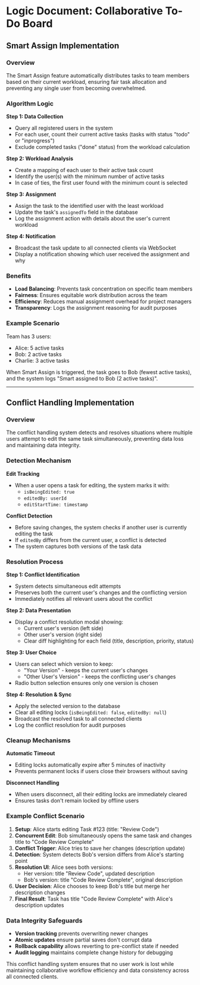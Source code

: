 # Logic Document: Collaborative To-Do Board

## Smart Assign Implementation

### Overview
The Smart Assign feature automatically distributes tasks to team members based on their current workload, ensuring fair task allocation and preventing any single user from becoming overwhelmed.

### Algorithm Logic

**Step 1: Data Collection**
- Query all registered users in the system
- For each user, count their current active tasks (tasks with status "todo" or "inprogress")
- Exclude completed tasks ("done" status) from the workload calculation

**Step 2: Workload Analysis**
- Create a mapping of each user to their active task count
- Identify the user(s) with the minimum number of active tasks
- In case of ties, the first user found with the minimum count is selected

**Step 3: Assignment**
- Assign the task to the identified user with the least workload
- Update the task's `assignedTo` field in the database
- Log the assignment action with details about the user's current workload

**Step 4: Notification**
- Broadcast the task update to all connected clients via WebSocket
- Display a notification showing which user received the assignment and why

### Benefits
- **Load Balancing**: Prevents task concentration on specific team members
- **Fairness**: Ensures equitable work distribution across the team
- **Efficiency**: Reduces manual assignment overhead for project managers
- **Transparency**: Logs the assignment reasoning for audit purposes

### Example Scenario
Team has 3 users:
- Alice: 5 active tasks
- Bob: 2 active tasks  
- Charlie: 3 active tasks

When Smart Assign is triggered, the task goes to Bob (fewest active tasks), and the system logs "Smart assigned to Bob (2 active tasks)".

---

## Conflict Handling Implementation

### Overview
The conflict handling system detects and resolves situations where multiple users attempt to edit the same task simultaneously, preventing data loss and maintaining data integrity.

### Detection Mechanism

**Edit Tracking**
- When a user opens a task for editing, the system marks it with:
  - `isBeingEdited: true`
  - `editedBy: userId`
  - `editStartTime: timestamp`

**Conflict Detection**
- Before saving changes, the system checks if another user is currently editing the task
- If `editedBy` differs from the current user, a conflict is detected
- The system captures both versions of the task data

### Resolution Process

**Step 1: Conflict Identification**
- System detects simultaneous edit attempts
- Preserves both the current user's changes and the conflicting version
- Immediately notifies all relevant users about the conflict

**Step 2: Data Presentation**
- Display a conflict resolution modal showing:
  - Current user's version (left side)
  - Other user's version (right side)
  - Clear diff highlighting for each field (title, description, priority, status)

**Step 3: User Choice**
- Users can select which version to keep:
  - "Your Version" - keeps the current user's changes
  - "Other User's Version" - keeps the conflicting user's changes
- Radio button selection ensures only one version is chosen

**Step 4: Resolution & Sync**
- Apply the selected version to the database
- Clear all editing locks (`isBeingEdited: false`, `editedBy: null`)
- Broadcast the resolved task to all connected clients
- Log the conflict resolution for audit purposes

### Cleanup Mechanisms

**Automatic Timeout**
- Editing locks automatically expire after 5 minutes of inactivity
- Prevents permanent locks if users close their browsers without saving

**Disconnect Handling**
- When users disconnect, all their editing locks are immediately cleared
- Ensures tasks don't remain locked by offline users

### Example Conflict Scenario

1. **Setup**: Alice starts editing Task #123 (title: "Review Code")
2. **Concurrent Edit**: Bob simultaneously opens the same task and changes title to "Code Review Complete"
3. **Conflict Trigger**: Alice tries to save her changes (description update)
4. **Detection**: System detects Bob's version differs from Alice's starting point
5. **Resolution UI**: Alice sees both versions:
   - Her version: title "Review Code", updated description
   - Bob's version: title "Code Review Complete", original description
6. **User Decision**: Alice chooses to keep Bob's title but merge her description changes
7. **Final Result**: Task has title "Code Review Complete" with Alice's description updates

### Data Integrity Safeguards
- **Version tracking** prevents overwriting newer changes
- **Atomic updates** ensure partial saves don't corrupt data
- **Rollback capability** allows reverting to pre-conflict state if needed
- **Audit logging** maintains complete change history for debugging

This conflict handling system ensures that no user work is lost while maintaining collaborative workflow efficiency and data consistency across all connected clients.